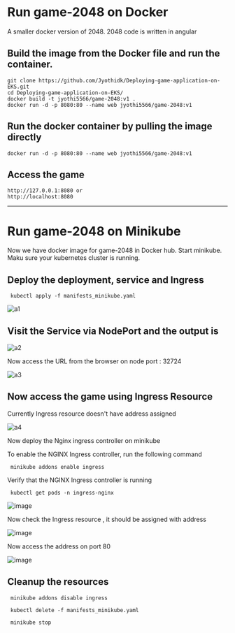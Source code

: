 # Run game-2048 on Docker

A smaller docker version of 2048. 
2048 code is written in angular

## Build the image from the Docker file and run the container.

 ```
 git clone https://github.com/Jyothidk/Deploying-game-application-on-EKS.git
 cd Deploying-game-application-on-EKS/
 docker build -t jyothi5566/game-2048:v1 .
 docker run -d -p 8080:80 --name web jyothi5566/game-2048:v1
```

## Run the docker container by pulling the image directly

```
docker run -d -p 8080:80 --name web jyothi5566/game-2048:v1
```
 
## Access the game

    http://127.0.0.1:8080 or 
    http://localhost:8080
    
------------------------------------------------------------------------------------------
# Run game-2048 on Minikube

Now we have docker image for game-2048 in Docker hub. 
Start minikube. Maku sure your kubernetes cluster is running.
    
## Deploy the deployment, service and Ingress 

```
 kubectl apply -f manifests_minikube.yaml
```
![a1](https://github.com/Jyothidk/deploying-game-application-on-eks-docker-minikube/assets/127189060/2c999251-3617-4ae7-b49c-61d5bac93625)

## Visit the Service via NodePort and the output is

![a2](https://github.com/Jyothidk/deploying-game-application-on-eks-docker-minikube/assets/127189060/cf8438a2-6670-4466-afa3-a5973b51c01b)

Now access the URL from the browser on node port : 32724

![a3](https://github.com/Jyothidk/deploying-game-application-on-eks-docker-minikube/assets/127189060/d61ab862-1e3e-4c9f-80be-f7010b1a2bac)



## Now access the game using Ingress Resource

Currently Ingress resource doesn't have address assigned

![a4](https://github.com/Jyothidk/deploying-game-application-on-eks-docker-minikube/assets/127189060/5365cd12-f4cf-423e-8a9e-55cfa7b55a42)

Now deploy the Nginx ingress controller on minikube

To enable the NGINX Ingress controller, run the following command

```
 minikube addons enable ingress
```
Verify that the NGINX Ingress controller is running

```
 kubectl get pods -n ingress-nginx
```

![image](https://github.com/Jyothidk/Deploying-game-application-on-EKS/assets/127189060/4c9392e8-c4f2-4462-8002-bc74ccb6509e)

Now check the Ingress resource , it should be assigned with address

![image](https://github.com/Jyothidk/Deploying-game-application-on-EKS/assets/127189060/07f788f1-10a4-4c13-b396-726a6979c10b)

Now access the address on port 80

![image](https://github.com/Jyothidk/Deploying-game-application-on-EKS/assets/127189060/9f88e76f-8dec-406e-bb71-62c44d689b2b)

## Cleanup the resources

```
 minikube addons disable ingress
```
```
 kubectl delete -f manifests_minikube.yaml
```
```
 minikube stop
```

